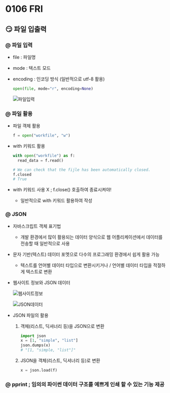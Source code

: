 # 0106 FRI

## 😏 파일 입출력

### @ 파일 입력

- file : 파일명

- mode : 텍스트 모드

- encoding : 인코딩 방식 (일반적으로 utf-8 활용)

  ```python
  open(file, mode="r", encoding=None)
  ```

  ![파일입력](https://user-images.githubusercontent.com/121418205/210923706-3356be97-b726-4c79-b2af-44499a85ed85.jpg)

### @ 파일 활용

- 파일 객체 활용

  ```python
  f = open("workfile", "w")
  ```

- with 키워드 활용

  ```python
  with open("workfile") as f:
    read_data = f.read()

  # We can check that the fijle has been automatically closed.
  f.closed
  # True
  ```

- with 키워드 사용 X ; f.close() 호출하여 종료시켜야!

  - 일반적으로 with 키워드 활용하여 작성

### @ JSON

- 자바스크립트 객체 표기법

  - 개발 환경에서 많이 활용되는 데이터 양식으로 웹 어플리케이션에서 데이터를 전송할 때 일반적으로 사용

- 문자 기반(텍스트) 데이터 포멧으로 다수의 프로그래밍 환경에서 쉽게 활용 가능

  - 텍스트를 언어별 데이터 타입으로 변환시키거나 / 언어별 데이터 타입을 적절하게 텍스트로 변환

- 웹사이트 정보와 JSON 데이터

  ![웹사이트정보](https://user-images.githubusercontent.com/121418205/210924670-914f6ffd-dc65-4f98-adff-63b13b4bc0f4.jpg)

  ![JSON데이터](https://user-images.githubusercontent.com/121418205/210924699-8e5091c4-8325-49c8-86ac-43146d7295aa.jpg)

- JSON 파일의 활용

  1. 객체(리스트, 딕셔너리 등)을 JSON으로 변환

      ```python
      import json
      x = [1, "simple", "list"]
      json.dumps(x)
      # "[1, "simple, "list"]"
      ```

  2. JSON을 객체(리스트, 딕셔너리 등)로 변환

      ```python
      x = json.load(f)
      ```

### @ pprint ; 임의의 파이썬 데이터 구조를 예쁘게 인쇄 할 수 있는 기능 제공
